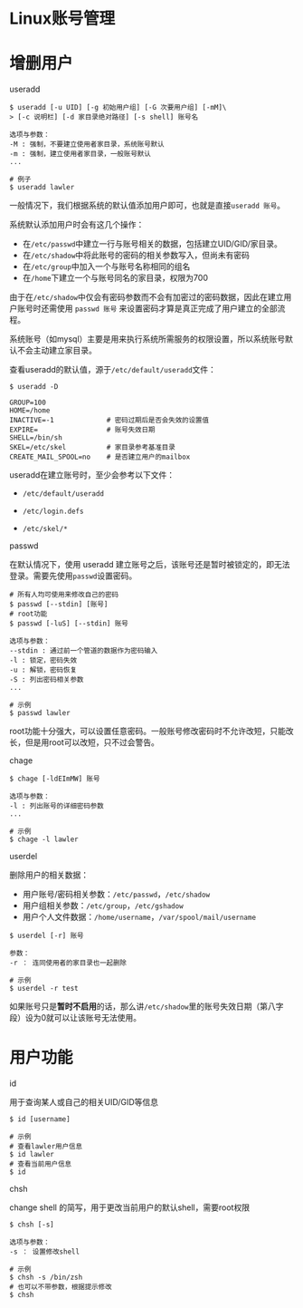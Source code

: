 # Linux账号管理

# 增删用户

useradd

```shell
$ useradd [-u UID] [-g 初始用户组] [-G 次要用户组] [-mM]\
> [-c 说明栏] [-d 家目录绝对路径] [-s shell] 账号名

选项与参数：
-M : 强制，不要建立使用者家目录，系统账号默认
-m : 强制，建立使用者家目录，一般账号默认
...

# 例子
$ useradd lawler
```

一般情况下，我们根据系统的默认值添加用户即可，也就是直接`useradd 账号`。

系统默认添加用户时会有这几个操作：

+   在`/etc/passwd`中建立一行与账号相关的数据，包括建立UID/GID/家目录。
+   在`/etc/shadow`中将此账号的密码的相关参数写入，但尚未有密码
+   在`/etc/group`中加入一个与账号名称相同的组名
+   在`/home`下建立一个与账号同名的家目录，权限为700

由于在`/etc/shadow`中仅会有密码参数而不会有加密过的密码数据，因此在建立用户账号时还需使用 `passwd 账号` 来设置密码才算是真正完成了用户建立的全部流程。

系统账号（如mysql）主要是用来执行系统所需服务的权限设置，所以系统账号默认不会主动建立家目录。

查看useradd的默认值，源于`/etc/default/useradd`文件：

```shell
$ useradd -D

GROUP=100
HOME=/home
INACTIVE=-1				# 密码过期后是否会失效的设置值
EXPIRE=					# 账号失效日期
SHELL=/bin/sh
SKEL=/etc/skel			# 家目录参考基准目录
CREATE_MAIL_SPOOL=no	# 是否建立用户的mailbox
```

useradd在建立账号时，至少会参考以下文件：

+   `/etc/default/useradd`
+   `/etc/login.defs`

+   `/etc/skel/*`

passwd

在默认情况下，使用 useradd 建立账号之后，该账号还是暂时被锁定的，即无法登录。需要先使用`passwd`设置密码。

``` shell
# 所有人均可使用来修改自己的密码
$ passwd [--stdin] [账号]
# root功能
$ passwd [-luS] [--stdin] 账号

选项与参数：
--stdin : 通过前一个管道的数据作为密码输入
-l : 锁定，密码失效
-u : 解锁，密码恢复
-S : 列出密码相关参数
...

# 示例
$ passwd lawler
```

root功能十分强大，可以设置任意密码。一般账号修改密码时不允许改短，只能改长，但是用root可以改短，只不过会警告。

chage

```shell
$ chage [-ldEImMW] 账号

选项与参数：
-l : 列出账号的详细密码参数
...

# 示例
$ chage -l lawler
```

userdel

删除用户的相关数据：

+   用户账号/密码相关参数：`/etc/passwd`，`/etc/shadow`
+   用户组相关参数：`/etc/group`，`/etc/gshadow`
+   用户个人文件数据：`/home/username`，`/var/spool/mail/username`

```shell
$ userdel [-r] 账号

参数：
-r ： 连同使用者的家目录也一起删除

# 示例
$ userdel -r test
```

如果账号只是**暂时不启用**的话，那么讲`/etc/shadow`里的账号失效日期（第八字段）设为0就可以让该账号无法使用。

# 用户功能

id

用于查询某人或自己的相关UID/GID等信息

```shell
$ id [username]

# 示例
# 查看lawler用户信息
$ id lawler
# 查看当前用户信息
$ id
```

chsh

change shell 的简写，用于更改当前用户的默认shell，需要root权限

```shell
$ chsh [-s]

选项与参数：
-s ： 设置修改shell

# 示例
$ chsh -s /bin/zsh
# 也可以不带参数，根据提示修改
$ chsh
```



